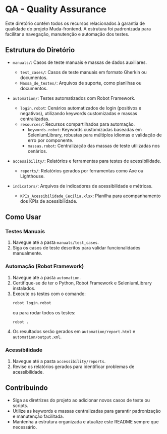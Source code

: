 # QA - Quality Assurance

Este diretório contém todos os recursos relacionados à garantia de qualidade do projeto Muda-frontend. A estrutura foi padronizada para facilitar a navegação, manutenção e automação dos testes.

## Estrutura do Diretório

- `manuals/`: Casos de teste manuais e massas de dados auxiliares.
  - `test_cases/`: Casos de teste manuais em formato Gherkin ou documentos.
  - `Massa_de_testes/`: Arquivos de suporte, como planilhas ou documentos.

- `automation/`: Testes automatizados com Robot Framework.
  - `login.robot`: Cenários automatizados de login (positivos e negativos), utilizando keywords customizadas e massas centralizadas.
  - `resources/`: Recursos compartilhados para automação.
    - `keywords.robot`: Keywords customizadas baseadas em SeleniumLibrary, robustas para múltiplos idiomas e validação de erro por componente.
    - `massas.robot`: Centralização das massas de teste utilizadas nos cenários.

- `accessibility/`: Relatórios e ferramentas para testes de acessibilidade.
  - `reports/`: Relatórios gerados por ferramentas como Axe ou Lighthouse.

- `indicators/`: Arquivos de indicadores de acessibilidade e métricas.
  - `KPIs_Acessibilidade_Cecilia.xlsx`: Planilha para acompanhamento dos KPIs de acessibilidade.

## Como Usar

### Testes Manuais
1. Navegue até a pasta `manuals/test_cases`.
2. Siga os casos de teste descritos para validar funcionalidades manualmente.

### Automação (Robot Framework)
1. Navegue até a pasta `automation`.
2. Certifique-se de ter o Python, Robot Framework e SeleniumLibrary instalados.
3. Execute os testes com o comando:
   ```bash
   robot login.robot
   ```
   ou para rodar todos os testes:
   ```bash
   robot .
   ```
4. Os resultados serão gerados em `automation/report.html` e `automation/output.xml`.

### Acessibilidade
1. Navegue até a pasta `accessibility/reports`.
2. Revise os relatórios gerados para identificar problemas de acessibilidade.

## Contribuindo

- Siga as diretrizes do projeto ao adicionar novos casos de teste ou scripts.
- Utilize as keywords e massas centralizadas para garantir padronização e manutenção facilitada.
- Mantenha a estrutura organizada e atualize este README sempre que necessário.